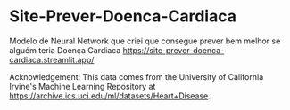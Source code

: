 # Site-Prever-Doenca-Cardiaca
Modelo de Neural Network que criei que consegue prever bem melhor se alguém teria Doença Cardiaca
https://site-prever-doenca-cardiaca.streamlit.app/

Acknowledgement: This data comes from the University of California Irvine's Machine Learning Repository at https://archive.ics.uci.edu/ml/datasets/Heart+Disease.

